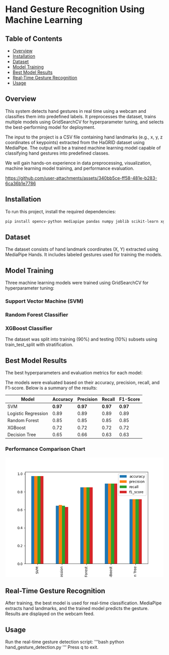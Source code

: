 # Hand Gesture Recognition Using Machine Learning

## Table of Contents
- [Overview](#overview)
- [Installation](#installation)
- [Dataset](#dataset)
- [Model Training](#model-training)
- [Best Model Results](#best-model-results)
- [Real-Time Gesture Recognition](#real-time-gesture-recognition)
- [Usage](#usage)





## Overview
This system detects hand gestures in real time using a webcam and classifies them into predefined labels. It preprocesses the dataset, trains multiple models using GridSearchCV for hyperparameter tuning, and selects the best-performing model for deployment.

The input to the project is a CSV file containing hand landmarks (e.g., x, y, z coordinates of keypoints) extracted from the HaGRID dataset using MediaPipe. The output will be a trained machine learning model capable of classifying hand gestures into predefined classes.

We will gain hands-on experience in data preprocessing, visualization, machine learning model training, and performance evaluation.

https://github.com/user-attachments/assets/340bb5ce-ff58-481e-b283-6ca36b1e7786

## Installation
To run this project, install the required dependencies:

```bash
pip install opencv-python mediapipe pandas numpy joblib scikit-learn xgboost
```
## Dataset
The dataset consists of hand landmark coordinates (X, Y) extracted using MediaPipe Hands. It includes labeled gestures used for training the models.

## Model Training
Three machine learning models were trained using GridSearchCV for hyperparameter tuning:

### Support Vector Machine (SVM)
### Random Forest Classifier
### XGBoost Classifier
The dataset was split into training (90%) and testing (10%) subsets using train_test_split with stratification.

## Best Model Results
The best hyperparameters and evaluation metrics for each model:

The models were evaluated based on their accuracy, precision, recall, and F1-score. Below is a summary of the results:

| **Model**              | **Accuracy** | **Precision** | **Recall** | **F1-Score** |
|-------------------------|--------------|---------------|------------|--------------|
| SVM                    | **0.97**     | **0.97**      | **0.97**   | **0.97**     |
| Logistic Regression     | 0.89         | 0.89          | 0.89       | 0.89         |
| Random Forest           | 0.85         | 0.85          | 0.85       | 0.85         |
| XGBoost                 | 0.72         | 0.72          | 0.72       | 0.72         |
| Decision Tree           | 0.65         | 0.66          | 0.63       | 0.63         |

### Performance Comparison Chart
![Model Performance Comparison](Results/model_comparison.png)

## Real-Time Gesture Recognition
After training, the best model is used for real-time classification. MediaPipe extracts hand landmarks, and the trained model predicts the gesture. Results are displayed on the webcam feed.

## Usage
Run the real-time gesture detection script:
'''bash
python hand_gesture_detection.py
'''
Press q to exit.

